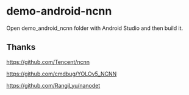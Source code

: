 # demo-android-ncnn

Open demo_android_ncnn folder with Android Studio and then build it.

## Thanks
https://github.com/Tencent/ncnn

https://github.com/cmdbug/YOLOv5_NCNN

https://github.com/RangiLyu/nanodet
